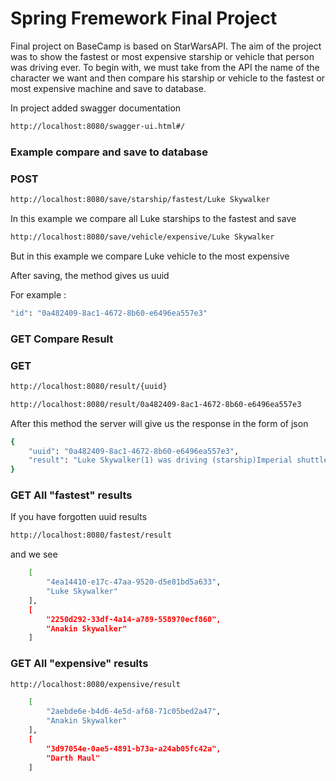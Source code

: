 
# Spring Fremework Final Project

Final project on BaseCamp is based on StarWarsAPI. The aim of the project was to show the fastest or most expensive starship or vehicle that person was driving ever.
To begin with, we must take from the API the name of the character we want and then compare his starship or vehicle to the fastest or most expensive machine and save to database.

In project added swagger documentation 
```bash
http://localhost:8080/swagger-ui.html#/
```

### Example compare and  save to database
### POST
```bash
http://localhost:8080/save/starship/fastest/Luke Skywalker
```
In this example we compare all Luke starships to the fastest and save

```bash
http://localhost:8080/save/vehicle/expensive/Luke Skywalker
```
But in this example we compare Luke vehicle to the most expensive

After saving, the method gives us uuid

For example :
```bash
"id": "0a482409-8ac1-4672-8b60-e6496ea557e3"
```

### GET Compare Result
### GET 
```bash
http://localhost:8080/result/{uuid}
```
```bash
http://localhost:8080/result/0a482409-8ac1-4672-8b60-e6496ea557e3
```
After this method the server will give us the response in the form of json

```bash
{
    "uuid": "0a482409-8ac1-4672-8b60-e6496ea557e3",
    "result": "Luke Skywalker(1) was driving (starship)Imperial shuttle(22) and it cost 240000"
}
```

### GET All "fastest" results
If you have forgotten uuid results

```bash
http://localhost:8080/fastest/result
```
and we see

```bash
    [
        "4ea14410-e17c-47aa-9520-d5e81bd5a633",
        "Luke Skywalker"
    ],
    [
        "2250d292-33df-4a14-a789-558970ecf860",
        "Anakin Skywalker"
    ]
```
### GET All "expensive" results

```bash
http://localhost:8080/expensive/result
```

```bash
    [
        "2aebde6e-b4d6-4e5d-af68-71c05bed2a47",
        "Anakin Skywalker"
    ],
    [
        "3d97054e-0ae5-4891-b73a-a24ab05fc42a",
        "Darth Maul"
    ]
```    
